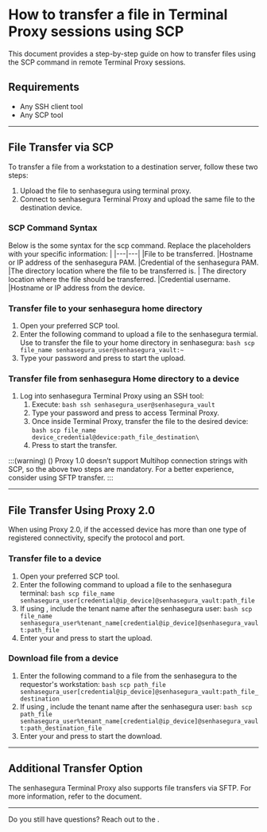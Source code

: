 # How to transfer a file in Terminal Proxy sessions using SCP 

This document provides a step-by-step guide on how to transfer files using the SCP command in remote Terminal Proxy sessions.

## Requirements

* Any SSH client tool
* Any SCP tool

---
## File Transfer via SCP
To transfer a file from a workstation to a destination server, follow these two steps:

1. Upload the file to senhasegura using terminal proxy.
2. Connect to senhasegura Terminal Proxy and upload the same file to the destination device.

### SCP Command Syntax

Below is the some syntax for the scp command. Replace the placeholders with your specific information:
|
|---|---|
|File to be transferred.
|Hostname or IP address of the senhasegura PAM.
|Credential of the senhasegura PAM.
|The directory location where the file to be transferred is.
| The directory location where the file should be transferred.
|Credential username.
|Hostname or IP address from the device.

### Transfer file to your senhasegura home directory
1. Open your preferred SCP tool.
2. Enter the following command to upload a file to the senhasegura termial. Use  to transfer the file to your home directory in senhasegura:
    `bash
    scp file_name senhasegura_user@senhasegura_vault:~
    `
3. Type your password and press  to start the upload.

### Transfer file from senhasegura Home directory to a device
1. Log into senhasegura Terminal Proxy using an SSH tool:
    1. Execute:
        `bash
        ssh senhasegura_user@senhasegura_vault
        `
    3. Type your password and press  to access Terminal Proxy.
    5. Once inside Terminal Proxy, transfer the file to the desired device:
        `bash
        scp file_name device_credential@device:path_file_destination\
        `
    5. Press  to start the transfer.

:::(warning) ()
Proxy 1.0 doesn’t support Multihop connection strings with SCP, so the above two steps are mandatory. For a better experience, consider using SFTP transfer.
:::

---
## File Transfer Using Proxy 2.0
When using Proxy 2.0, if the accessed device has more than one type of registered connectivity, specify the protocol and port.

### Transfer file to a device
1. Open your preferred SCP tool.
2. Enter the following command to upload a file to the senhasegura terminal:
    `bash
    scp file_name senhasegura_user[credential@ip_device]@senhasegura_vault:path_file
    `
3. If using , include the tenant name after the senhasegura user:
    `bash
    scp file_name senhasegura_user%tenant_name[credential@ip_device]@senhasegura_vault:path_file
    `
4. Enter your  and press  to start the upload.

### Download file from a device
1. Enter the following command to  a file from the senhasegura to the requestor's workstation:
    `bash
    scp path_file senhasegura_user[credential@ip_device]@senhasegura_vault:path_file_destination
    `
2. If using , include the tenant name after the senhasegura user:
    `bash
    scp path_file senhasegura_user%tenant_name[credential@ip_device]@senhasegura_vault:path_destination_file
    `
3. Enter your  and press  to start the download.

---

## Additional Transfer Option

The senhasegura Terminal Proxy also supports file transfers via SFTP. For more information, refer to the  document.

---
Do you still have questions? Reach out to the .